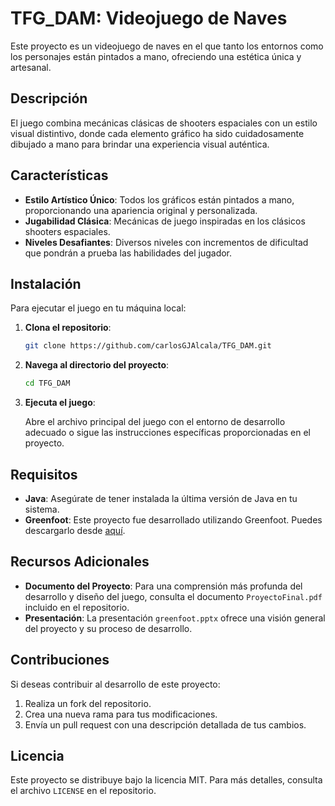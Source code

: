 
# TFG_DAM: Videojuego de Naves

Este proyecto es un videojuego de naves en el que tanto los entornos como los personajes están pintados a mano, ofreciendo una estética única y artesanal.

## Descripción

El juego combina mecánicas clásicas de shooters espaciales con un estilo visual distintivo, donde cada elemento gráfico ha sido cuidadosamente dibujado a mano para brindar una experiencia visual auténtica.

## Características

- **Estilo Artístico Único**: Todos los gráficos están pintados a mano, proporcionando una apariencia original y personalizada.
- **Jugabilidad Clásica**: Mecánicas de juego inspiradas en los clásicos shooters espaciales.
- **Niveles Desafiantes**: Diversos niveles con incrementos de dificultad que pondrán a prueba las habilidades del jugador.

## Instalación

Para ejecutar el juego en tu máquina local:

1. **Clona el repositorio**:

   ```bash
   git clone https://github.com/carlosGJAlcala/TFG_DAM.git
   ```

2. **Navega al directorio del proyecto**:

   ```bash
   cd TFG_DAM
   ```

3. **Ejecuta el juego**:

   Abre el archivo principal del juego con el entorno de desarrollo adecuado o sigue las instrucciones específicas proporcionadas en el proyecto.

## Requisitos

- **Java**: Asegúrate de tener instalada la última versión de Java en tu sistema.
- **Greenfoot**: Este proyecto fue desarrollado utilizando Greenfoot. Puedes descargarlo desde [aquí](https://www.greenfoot.org/download).

## Recursos Adicionales

- **Documento del Proyecto**: Para una comprensión más profunda del desarrollo y diseño del juego, consulta el documento `ProyectoFinal.pdf` incluido en el repositorio.
- **Presentación**: La presentación `greenfoot.pptx` ofrece una visión general del proyecto y su proceso de desarrollo.

## Contribuciones

Si deseas contribuir al desarrollo de este proyecto:

1. Realiza un fork del repositorio.
2. Crea una nueva rama para tus modificaciones.
3. Envía un pull request con una descripción detallada de tus cambios.

## Licencia

Este proyecto se distribuye bajo la licencia MIT. Para más detalles, consulta el archivo `LICENSE` en el repositorio.

